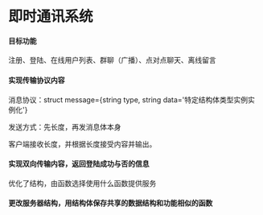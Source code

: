 # 即时通讯系统

#### 目标功能

注册、登陆、在线用户列表、群聊（广播）、点对点聊天、离线留言

#### 实现传输协议内容

消息协议：struct message={string type, string data='特定结构体类型实例实例化'}

发送方式：先长度，再发消息体本身

客户端接收长度，并根据长度接受内容并输出。

#### 实现双向传输内容，返回登陆成功与否的信息

优化了结构，由函数选择使用什么函数提供服务

#### 更改服务器结构，用结构体保存共享的数据结构和功能相似的函数

